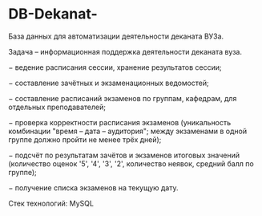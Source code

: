 # DB-Dekanat-

База данных для автоматизации деятельности деканата ВУЗа.

Задача – информационная поддержка деятельности деканата вуза.

− ведение расписания сессии, хранение результатов сессии;

− составление зачётных и экзаменационных ведомостей;

− составление расписаний экзаменов по группам, кафедрам, для отдельных преподавателей;

− проверка корректности расписания экзаменов (уникальность комбинации "время – дата – аудитория"; между экзаменами в одной группе должно пройти не менее трёх дней);

− подсчёт по результатам зачётов и экзаменов итоговых значений (количество оценок '5', '4', '3', '2', количество неявок, средний балл по группе);

− получение списка экзаменов на текущую дату.

Стек технологий: MySQL
